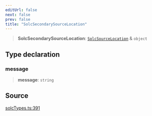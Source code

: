 ```yaml
---
editUrl: false
next: false
prev: false
title: "SolcSecondarySourceLocation"
---
```


> **SolcSecondarySourceLocation**: [`SolcSourceLocation`](/reference/tevm/solc/type-aliases/solcsourcelocation/) & `object`

## Type declaration

### message

> **message**: `string`

## Source

[solcTypes.ts:391](https://github.com/evmts/tevm-monorepo/blob/main/bundler-packages/solc/src/solcTypes.ts#L391)
